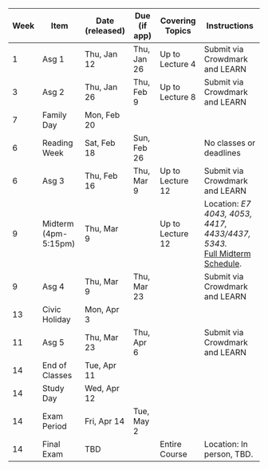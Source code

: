 | Week | Item | Date (released) | Due (if app) | Covering Topics | Instructions |
| -------------------- | ----------- | ----------- | ---- | ------------------------------ | ------------------------------ |
| 1               | Asg 1                | Thu, Jan 12 | Thu, Jan 26 | Up to Lecture 4  | Submit via Crowdmark and LEARN |
| 3               | Asg 2                | Thu, Jan 26 | Thu, Feb 9  | Up to Lecture 8  | Submit via Crowdmark and LEARN |
| 7          | Family Day           | Mon, Feb 20 |  |                 |                               |
| 6        | Reading Week         | Sat, Feb 18 | Sun, Feb 26 |                 | No classes or deadlines |
| 6               | Asg 3                | Thu, Feb 16 | Thu, Mar 9  | Up to Lecture 12 | Submit via Crowdmark and LEARN |
| 9 | Midterm (4pm-5:15pm) | Thu, Mar 9  |   | Up to Lecture 12 | Location: *E7 4043, 4053, 4417, 4433/4437, 5343.* <br />[Full Midterm Schedule](https://uwaterloo.ca/electrical-computer-engineering/midterm-schedule). |
| 9               | Asg 4                | Thu, Mar 9  | Thu, Mar 23 |                 | Submit via Crowdmark and LEARN |
| 13      | Civic Holiday        | Mon, Apr 3  |  |                 |                               |
| 11              | Asg 5                | Thu, Mar 23 | Thu, Apr 6  |                 | Submit via Crowdmark and LEARN |
| 14     | End of Classes       | Tue, Apr 11 |  |                 |                               |
| 14          | Study Day            | Wed, Apr 12 | |                 |                               |
| 14  | Exam Period    | Fri, Apr 14 | Tue, May 2 |                 |                               |
| 14 | Final Exam  | TBD |  | Entire Course    | Location: In person, TBD.      |

